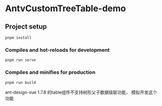 # AntvCustomTreeTable-demo

## Project setup
```
pnpm install
```

### Compiles and hot-reloads for development
```
pnpm run serve
```

### Compiles and minifies for production
```
pnpm run build
```

ant-design-vue 1.7.8 的table组件不支持树形父子数据级联功能，
模拟开发这个功能
